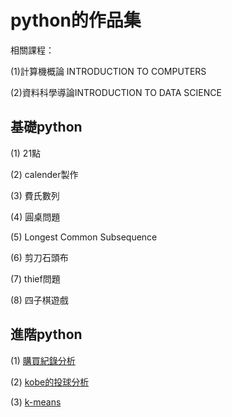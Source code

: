 # python的作品集

相關課程：

(1)計算機概論 INTRODUCTION TO COMPUTERS

(2)資料科學導論INTRODUCTION TO DATA SCIENCE

## 基礎python

(1) 21點

(2) calender製作

(3) 費氏數列

(4) 圓桌問題

(5) Longest Common Subsequence

(6) 剪刀石頭布

(7) thief問題

(8) 四子棋遊戲

## 進階python

(1) [購買紀錄分析](https://github.com/kevinhuang102888/python/blob/master/purchase%20analysis/hw1_purchase.ipynb)

(2) [kobe的投球分析](https://github.com/kevinhuang102888/python/blob/master/kobe/hw2_kobe.ipynb)

(3) [k-means](https://github.com/kevinhuang102888/python/blob/master/k-means/kmeans.ipynb)
